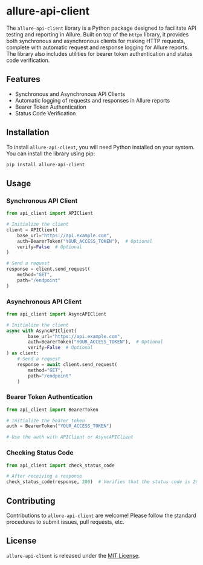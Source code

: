# allure-api-client

The `allure-api-client` library is a Python package designed to facilitate API testing and reporting in Allure. Built on
top of the `httpx` library, it provides both synchronous and asynchronous clients for making HTTP requests, complete
with automatic request and response logging for Allure reports. The library also includes utilities for bearer token
authentication and status code verification.

## Features

- Synchronous and Asynchronous API Clients
- Automatic logging of requests and responses in Allure reports
- Bearer Token Authentication
- Status Code Verification

## Installation

To install `allure-api-client`, you will need Python installed on your system. You can install the library using pip:

```bash
pip install allure-api-client
```

## Usage

### Synchronous API Client

```python
from api_client import APIClient

# Initialize the client
client = APIClient(
    base_url="https://api.example.com",
    auth=BearerToken("YOUR_ACCESS_TOKEN"),  # Optional
    verify=False  # Optional
)

# Send a request
response = client.send_request(
    method="GET",
    path="/endpoint"
)
```

### Asynchronous API Client

```python
from api_client import AsyncAPIClient

# Initialize the client
async with AsyncAPIClient(
        base_url="https://api.example.com",
        auth=BearerToken("YOUR_ACCESS_TOKEN"),  # Optional
        verify=False  # Optional
) as client:
    # Send a request
    response = await client.send_request(
        method="GET",
        path="/endpoint"
    )
```

### Bearer Token Authentication

```python
from api_client import BearerToken

# Initialize the bearer token
auth = BearerToken("YOUR_ACCESS_TOKEN")

# Use the auth with APIClient or AsyncAPIClient
```

### Checking Status Code

```python
from api_client import check_status_code

# After receiving a response
check_status_code(response, 200)  # Verifies that the status code is 200
```

## Contributing

Contributions to `allure-api-client` are welcome! Please follow the standard procedures to submit issues, pull requests,
etc.

## License

`allure-api-client` is released under the [MIT License](LICENSE).
